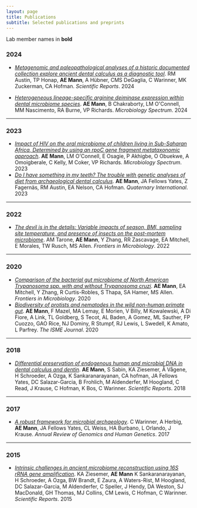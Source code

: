 ```yaml
---
layout: page
title: Publications
subtitle: Selected publications and preprints
---
```


Lab member names in **bold**

### 2024

- [*Metagenomic and paleopathological analyses of a historic documented collection explore ancient dental calculus as a diagnostic tool*](https://www.nature.com/articles/s41598-024-64818-7). RM Austin, TP Honap, **AE Mann**, A Hübner, CMS DeGaglia, C Warinner, MK Zuckerman, CA Hofman. *Scientific Reports*. 2024

- [*Heterogeneous lineage-specific arginine deiminase expression within dental microbiome species*](https://journals.asm.org/doi/10.1128/spectrum.01445-23). **AE Mann**, B Chakraborty, LM O'Connell, MM Nascimento, RA Burne, VP Richards. *Microbiology Spectrum*. 2024

<hr>

### 2023

- [*Impact of HIV on the oral microbiome of children living in Sub-Saharan Africa, Determined by using an rpoC gene fragment metataxonomic approach*](https://journals.asm.org/doi/10.1128/spectrum.00871-23). **AE Mann**, LM O'Connell, E Osagie, P Akhigbe, O Obuekwe, A Omoigberale, C Kelly, M Coker, VP Richards. *Microbiology Spectrum*. 2023
- [*Do I have something in my teeth? The trouble with genetic analyses of diet from archaeological dental calculus*](https://www.sciencedirect.com/science/article/pii/S1040618220307746). **AE Mann**, JA Fellows Yates, Z Fagernäs, RM Austin, EA Nelson, CA Hofman. *Quaternary International*. 2023

<hr>

### 2022

- [*The devil is in the details: Variable impacts of season, BMI, sampling site temperature, and presence of insects on the post-mortem microbiome*](https://www.frontiersin.org/articles/10.3389/fmicb.2022.1064904/full). AM Tarone, **AE Mann**, Y Zhang, RR Zascavage, EA Mitchell, E Morales, TW Rusch, MS Allen. *Frontiers in Microbiology*. 2022

<hr>

### 2020

- [*Comparison of the bacterial gut microbiome of North American Trypanosoma spp. with and without Trypanosoma cruzi*](https://www.frontiersin.org/articles/10.3389/fmicb.2020.00364/full). **AE Mann**, EA Mitchell, Y Zhang, R Curtis-Robles, S Thapa, SA Hamer, MS Allen. *Frontiers in Microbiology*. 2020
- [*Biodiversity of protists and nematodes in the wild non-human primate gut*](https://www.nature.com/articles/s41396-019-0551-4). **AE Mann**, F Mazel, MA Lemay, E Morien, V Billy, M Kowalewski, A Di Fiore, A Link, TL Goldberg, S Tecot, AL Baden, A Gomez, ML Sauther, FP Cuozzo, GAO Rice, NJ Dominy, R Stumpf, RJ Lewis, L Swedell, K Amato, L Parfrey. *The ISME Journal*. 2020

<hr>

### 2018

- [*Differential preservation of endogenous human and microbial DNA in dental calculus and dentin*](https://www.nature.com/articles/s41598-018-28091-9). **AE Mann**, S Sabin, KA Ziesemer, Å Vågene, H Schroeder, A Ozga, K Sankaranarayanan, CA hofman, JA Fellows Yates, DC Salazar-Garcia, B Frohlich, M Aldenderfer, M Hoogland, C Read, J Krause, C Hofman, K Bos, C Warinner. *Scientific Reports*. 2018

<hr>

### 2017

- [*A robust framework for microbial archaeology*](https://www.annualreviews.org/doi/full/10.1146/annurev-genom-091416-035526). C Warinner, A Herbig, **AE Mann**, JA Fellows Yates, CL Weiss, HA Burbano, L Orlando, J Krause. *Annual Review of Genomics and Human Genetics*. 2017


<hr>

### 2015

- [*Intrinsic challenges in ancient microbiome reconstruction using 16S rRNA gene amplification*](https://www.nature.com/articles/srep16498). KA Ziesemer, **AE Mann** K Sankaranarayanan, H Schroeder, A Ozga, BW Brandt, E Zaura, A Waters-Rist, M Hoogland, DC Salazar-Garcia, M Aldenderfer, C Speller, J Hendy, DA Weston, SJ MacDonald, GH Thomas, MJ Collins, CM Lewis, C Hofman, C Warinner. *Scientific Reports*. 2015
